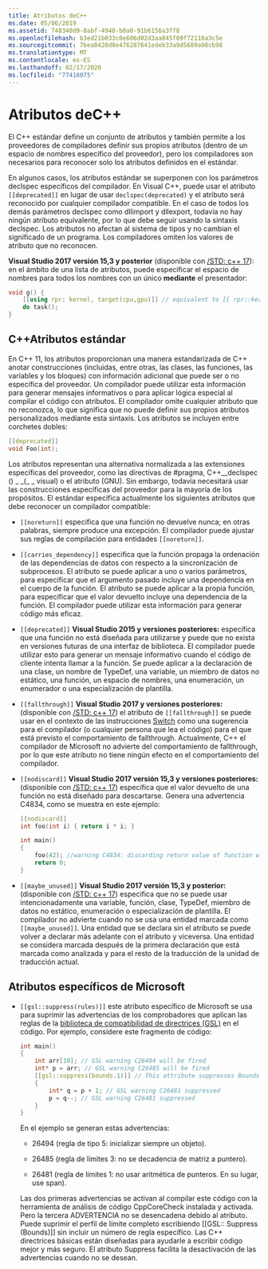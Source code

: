 ```yaml
---
title: Atributos deC++
ms.date: 05/06/2019
ms.assetid: 748340d9-8abf-4940-b0a0-91b6156a3ff8
ms.openlocfilehash: b3ed21b033c0e606d02d3aa845f09f72118a3c5e
ms.sourcegitcommit: 7bea0420d0e476287641edeb33a9d5689a98cb98
ms.translationtype: MT
ms.contentlocale: es-ES
ms.lasthandoff: 02/17/2020
ms.locfileid: "77416075"
---
```

# <a name="attributes-in-c"></a>Atributos deC++

El C++ estándar define un conjunto de atributos y también permite a los proveedores de compiladores definir sus propios atributos (dentro de un espacio de nombres específico del proveedor), pero los compiladores son necesarios para reconocer solo los atributos definidos en el estándar.

En algunos casos, los atributos estándar se superponen con los parámetros declspec específicos del compilador. En Visual C++, puede usar el atributo `[[deprecated]]` en lugar de usar `declspec(deprecated)` y el atributo será reconocido por cualquier compilador compatible. En el caso de todos los demás parámetros declspec como dllimport y dllexport, todavía no hay ningún atributo equivalente, por lo que debe seguir usando la sintaxis declspec. Los atributos no afectan al sistema de tipos y no cambian el significado de un programa. Los compiladores omiten los valores de atributo que no reconocen.

**Visual Studio 2017 versión 15,3 y posterior** (disponible con [/STD: c++ 17](../build/reference/std-specify-language-standard-version.md)): en el ámbito de una lista de atributos, puede especificar el espacio de nombres para todos los nombres con un único **mediante** el presentador:

```cpp
void g() {
    [[using rpr: kernel, target(cpu,gpu)]] // equivalent to [[ rpr::kernel, rpr::target(cpu,gpu) ]]
    do task();
}
```

## <a name="c-standard-attributes"></a>C++Atributos estándar

En C++ 11, los atributos proporcionan una manera estandarizada de C++ anotar construcciones (incluidas, entre otras, las clases, las funciones, las variables y los bloques) con información adicional que puede ser o no específica del proveedor. Un compilador puede utilizar esta información para generar mensajes informativos o para aplicar lógica especial al compilar el código con atributos. El compilador omite cualquier atributo que no reconozca, lo que significa que no puede definir sus propios atributos personalizados mediante esta sintaxis. Los atributos se incluyen entre corchetes dobles:

```cpp
[[deprecated]]
void Foo(int);
```

Los atributos representan una alternativa normalizada a las extensiones específicas del proveedor, como las directivas de #pragma, C++__declspec () &#95; &#95;(&#95; &#95; visual) o el atributo (GNU). Sin embargo, todavía necesitará usar las construcciones específicas del proveedor para la mayoría de los propósitos. El estándar especifica actualmente los siguientes atributos que debe reconocer un compilador compatible:

- `[[noreturn]]` especifica que una función no devuelve nunca; en otras palabras, siempre produce una excepción. El compilador puede ajustar sus reglas de compilación para entidades `[[noreturn]]`.

- `[[carries_dependency]]` especifica que la función propaga la ordenación de las dependencias de datos con respecto a la sincronización de subprocesos. El atributo se puede aplicar a uno o varios parámetros, para especificar que el argumento pasado incluye una dependencia en el cuerpo de la función. El atributo se puede aplicar a la propia función, para especificar que el valor devuelto incluye una dependencia de la función. El compilador puede utilizar esta información para generar código más eficaz.

- `[[deprecated]]` **Visual Studio 2015 y versiones posteriores:** especifica que una función no está diseñada para utilizarse y puede que no exista en versiones futuras de una interfaz de biblioteca. El compilador puede utilizar esto para generar un mensaje informativo cuando el código de cliente intenta llamar a la función. Se puede aplicar a la declaración de una clase, un nombre de TypeDef, una variable, un miembro de datos no estático, una función, un espacio de nombres, una enumeración, un enumerador o una especialización de plantilla.

- `[[fallthrough]]` **Visual Studio 2017 y versiones posteriores:** (disponible con [/STD: c++ 17](../build/reference/std-specify-language-standard-version.md)) el atributo de `[[fallthrough]]` se puede usar en el contexto de las instrucciones [Switch](switch-statement-cpp.md) como una sugerencia para el compilador (o cualquier persona que lea el código) para el que está previsto el comportamiento de fallthrough. Actualmente, C++ el compilador de Microsoft no advierte del comportamiento de fallthrough, por lo que este atributo no tiene ningún efecto en el comportamiento del compilador.

- `[[nodiscard]]` **Visual Studio 2017 versión 15,3 y versiones posteriores:** (disponible con [/STD: c++ 17](../build/reference/std-specify-language-standard-version.md)) especifica que el valor devuelto de una función no está diseñado para descartarse. Genera una advertencia C4834, como se muestra en este ejemplo:

    ```cpp
    [[nodiscard]]
    int foo(int i) { return i * i; }

    int main()
    {
        foo(42); //warning C4834: discarding return value of function with 'nodiscard' attribute
        return 0;
    }
    ```

- `[[maybe_unused]]` **Visual Studio 2017 versión 15,3 y posterior:** (disponible con [/STD: c++ 17](../build/reference/std-specify-language-standard-version.md)) especifica que no se puede usar intencionadamente una variable, función, clase, TypeDef, miembro de datos no estático, enumeración o especialización de plantilla. El compilador no advierte cuando no se usa una entidad marcada como `[[maybe_unused]]`. Una entidad que se declara sin el atributo se puede volver a declarar más adelante con el atributo y viceversa. Una entidad se considera marcada después de la primera declaración que está marcada como analizada y para el resto de la traducción de la unidad de traducción actual.

## <a name="microsoft-specific-attributes"></a>Atributos específicos de Microsoft

- `[[gsl::suppress(rules)]]` este atributo específico de Microsoft se usa para suprimir las advertencias de los comprobadores que aplican las reglas de la [biblioteca de compatibilidad de directrices (GSL)](https://github.com/Microsoft/GSL) en el código. Por ejemplo, considere este fragmento de código:

    ```cpp
    int main()
    {
        int arr[10]; // GSL warning C26494 will be fired
        int* p = arr; // GSL warning C26485 will be fired
        [[gsl::suppress(bounds.1)]] // This attribute suppresses Bounds rule #1
        {
            int* q = p + 1; // GSL warning C26481 suppressed
            p = q--; // GSL warning C26481 suppressed
        }
    }
    ```

  En el ejemplo se generan estas advertencias:

  - 26494 (regla de tipo 5: inicializar siempre un objeto).

  - 26485 (regla de límites 3: no se decadencia de matriz a puntero).

  - 26481 (regla de límites 1: no usar aritmética de punteros. En su lugar, use span).

  Las dos primeras advertencias se activan al compilar este código con la herramienta de análisis de código CppCoreCheck instalada y activada. Pero la tercera ADVERTENCIA no se desencadena debido al atributo. Puede suprimir el perfil de límite completo escribiendo [[GSL:: Suppress (Bounds)]] sin incluir un número de regla específico. Las C++ directrices básicas están diseñadas para ayudarle a escribir código mejor y más seguro. El atributo Suppress facilita la desactivación de las advertencias cuando no se desean.
  